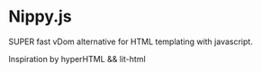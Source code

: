 # Nippy.js 

SUPER fast vDom alternative for HTML templating with javascript.

Inspiration by hyperHTML && lit-html
